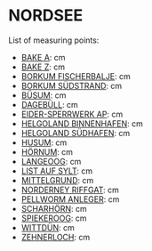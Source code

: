 # NORDSEE

List of measuring points:

* [BAKE A](./BAKE-A): <Value topic="rivers/pegel-online/NORDSEE/BAKE-A/measurementValue"/> cm
* [BAKE Z](./BAKE-Z): <Value topic="rivers/pegel-online/NORDSEE/BAKE-Z/measurementValue"/> cm
* [BORKUM FISCHERBALJE](./BORKUM-FISCHERBALJE): <Value topic="rivers/pegel-online/NORDSEE/BORKUM-FISCHERBALJE/measurementValue"/> cm
* [BORKUM SÜDSTRAND](./BORKUM-SUEDSTRAND): <Value topic="rivers/pegel-online/NORDSEE/BORKUM-SUEDSTRAND/measurementValue"/> cm
* [BÜSUM](./BUESUM): <Value topic="rivers/pegel-online/NORDSEE/BUESUM/measurementValue"/> cm
* [DAGEBÜLL](./DAGEBUELL): <Value topic="rivers/pegel-online/NORDSEE/DAGEBUELL/measurementValue"/> cm
* [EIDER-SPERRWERK AP](./EIDER-SPERRWERK-AP): <Value topic="rivers/pegel-online/NORDSEE/EIDER-SPERRWERK-AP/measurementValue"/> cm
* [HELGOLAND BINNENHAFEN](./HELGOLAND-BINNENHAFEN): <Value topic="rivers/pegel-online/NORDSEE/HELGOLAND-BINNENHAFEN/measurementValue"/> cm
* [HELGOLAND SÜDHAFEN](./HELGOLAND-SUEDHAFEN): <Value topic="rivers/pegel-online/NORDSEE/HELGOLAND-SUEDHAFEN/measurementValue"/> cm
* [HUSUM](./HUSUM): <Value topic="rivers/pegel-online/NORDSEE/HUSUM/measurementValue"/> cm
* [HÖRNUM](./HOERNUM): <Value topic="rivers/pegel-online/NORDSEE/HOERNUM/measurementValue"/> cm
* [LANGEOOG](./LANGEOOG): <Value topic="rivers/pegel-online/NORDSEE/LANGEOOG/measurementValue"/> cm
* [LIST AUF SYLT](./LIST-AUF-SYLT): <Value topic="rivers/pegel-online/NORDSEE/LIST-AUF-SYLT/measurementValue"/> cm
* [MITTELGRUND](./MITTELGRUND): <Value topic="rivers/pegel-online/NORDSEE/MITTELGRUND/measurementValue"/> cm
* [NORDERNEY RIFFGAT](./NORDERNEY-RIFFGAT): <Value topic="rivers/pegel-online/NORDSEE/NORDERNEY-RIFFGAT/measurementValue"/> cm
* [PELLWORM ANLEGER](./PELLWORM-ANLEGER): <Value topic="rivers/pegel-online/NORDSEE/PELLWORM-ANLEGER/measurementValue"/> cm
* [SCHARHÖRN](./SCHARHOERN): <Value topic="rivers/pegel-online/NORDSEE/SCHARHOERN/measurementValue"/> cm
* [SPIEKEROOG](./SPIEKEROOG): <Value topic="rivers/pegel-online/NORDSEE/SPIEKEROOG/measurementValue"/> cm
* [WITTDÜN](./WITTDUEN): <Value topic="rivers/pegel-online/NORDSEE/WITTDUEN/measurementValue"/> cm
* [ZEHNERLOCH](./ZEHNERLOCH): <Value topic="rivers/pegel-online/NORDSEE/ZEHNERLOCH/measurementValue"/> cm
